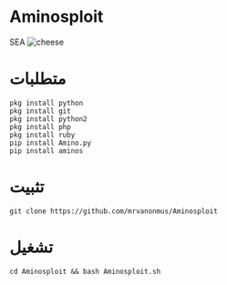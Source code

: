 # Aminosploit
SEA
![cheese](https://5zznly.com/p/2021/02/w4ljx_IMG_%D9%A2%D9%A0%D9%A2%D9%A1%D9%A0%D9%A2%D9%A0%D9%A7_%D9%A2%D9%A0%D9%A0%D9%A4%D9%A3%D9%A2.jpg)
# متطلبات
```
pkg install python 
pkg install git 
pkg install python2
pkg install php 
pkg install ruby 
pip install Amino.py 
pip install aminos 
```
# تثبيت
```
git clone https://github.com/mrvanonmus/Aminosploit
```
# تشغيل
```
cd Aminosploit && bash Aminosploit.sh
```

